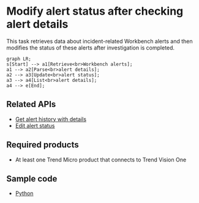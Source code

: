 # Modify alert status after checking alert details
This task retrieves data about incident-related Workbench alerts and then modifies the status of these alerts after investigation is completed.
```mermaid
graph LR;
s[Start] --> a1[Retrieve<br>Workbench alerts];
a1 --> a2[Parse<br>alert details];
a2 --> a3[Update<br>alert status];
a3 --> a4[List<br>alert details];
a4 --> e[End];
```

## Related APIs
- [Get alert history with details](https://automation.trendmicro.com/xdr/api-v2#tag/Alerts/paths/~1v2.0~1xdr~1workbench~1workbenchHistories/get)
- [Edit alert status](https://automation.trendmicro.com/xdr/api-v2#tag/Alerts/paths/~1v2.0~1xdr~1workbench~1workbenches~1{workbenchId}/put)

## Required products
- At least one Trend Micro product that connects to Trend Vision One

## Sample code
- [Python](python/)
